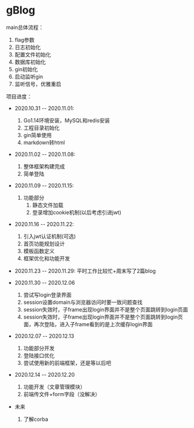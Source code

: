 # gBlog
main总体流程：
1. flag参数
2. 日志初始化
3. 配置文件初始化
4. 数据库初始化
5. gin初始化
6. 启动监听gin
7. 监听信号，优雅重启

项目进度：
- 2020.10.31 -- 2020.11.01: 
  1. Go1.14环境安装，MySQL和redis安装
  2. 工程目录初始化
  3. gin简单使用
  4. markdown转html
  
- 2020.11.02 -- 2020.11.08: 
  1. 整体框架构建完成
  2. 简单登陆
  
- 2020.11.09 -- 2020.11.15:
  1. 功能部分
      1. 静态文件加载
      2. 登录增加cookie机制(以后考虑引进jwt)
  
- 2020.11.16 -- 2020.11.22:
  1. 引入jwt认证机制(可选)
  2. 首页功能规划设计
  3. 模板函数定义
  4. 框架优化和功能开发
  
- 2020.11.23 -- 2020.11.29: 
  平时工作比较忙+周末写了2篇blog

- 2020.11.30 -- 2020.12.06
  1. 尝试写login登录界面
  2. session设置domain与浏览器访问时要一致问题查找
  3. session失效时，子frame出现login界面并不是整个页面跳转到login页面
  4. session失效时，子frame出现login界面并不是整个页面跳转到login页面，再次登陆，进入子frame看到的是上次缓存login界面

- 2020.12.07 -- 2020.12.13
  1. 功能部分开发
  2. 登陆接口优化
  3. 尝试使用新的前端框架，还是等以后吧

- 2020.12.14 -- 2020.12.20
  1. 功能开发（文章管理模块）
  2. 前端传文件+form字段（没解决）
  
- 未来
  1. 了解corba